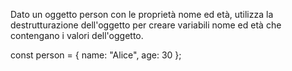 Dato un oggetto person con le proprietà nome ed età, utilizza la destrutturazione dell'oggetto per creare variabili nome ed età che contengano i valori dell'oggetto.

const person = { name: "Alice", age: 30 };
